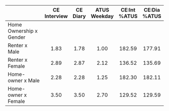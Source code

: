 
|                      | CE<br>Interview |  CE<br>Diary | ATUS<br>Weekday | CE:Int<br>%ATUS | CE:Dia<br>%ATUS |
| -------------------- | :----------: | :----------: | :----------: | :----------: | :----------: |
| Home Ownership x Gender |              |              |              |              |              |
| Renter x Male        |         1.83 |         1.78 |         1.00 |       182.59 |       177.91 |
| Renter x Female      |         2.89 |         2.87 |         2.12 |       136.52 |       135.69 |
| Home-owner x Male    |         2.28 |         2.28 |         1.25 |       182.30 |       182.11 |
| Home-owner x Female  |         3.50 |         3.50 |         2.70 |       129.52 |       129.59 |

